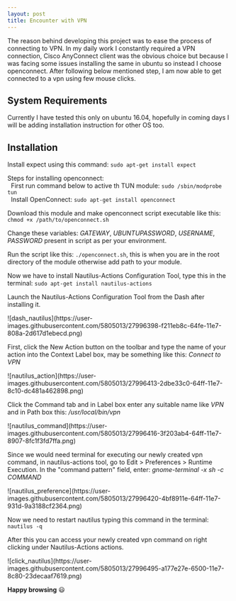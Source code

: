 ```yaml
---
layout: post
title: Encounter with VPN
---
```



The reason behind developing this project was to ease the process of connecting to VPN. In my daily work I constantly required a VPN connection, Cisco AnyConnect client was the obvious choice but because I was facing some issues installing the same in ubuntu so instead I choose openconnect. After following below mentioned step, I am now able to get connected to a vpn using few mouse clicks.

## System Requirements ##

Currently I have tested this only on ubuntu 16.04, hopefully in coming days I will be adding installation instruction for other OS too.

## Installation ##

<p>Install expect using this command: <code>sudo apt-get install expect</code> </p>
<p>Steps for installing openconnect: <br>
	&nbsp;&nbsp;First run command below to active th TUN module: <code>sudo /sbin/modprobe tun</code> <br>
	&nbsp;&nbsp;Install OpenConnect: <code>sudo apt-get install openconnect</code>
</p>
<p>Download this module and make openconnect script executable like this:
   <code>chmod +x /path/to/openconnect.sh</code>
</p>
<p>Change these variables: <i>GATEWAY</i>, <i>UBUNTUPASSWORD</i>, <i>USERNAME</i>, <i>PASSWORD</i> present in script as per your environment. </p>
<p>Run the script like this:
	<code>./openconnect.sh</code>, this is when you are in the root directory of the module otherwise add path to your module.
</p>
<p>Now we have to install Nautilus-Actions Configuration Tool, type this in the terminal:
	<code>sudo apt-get install nautilus-actions</code>
</p>
<p>Launch the Nautilus-Actions Configuration Tool from the Dash after installing it.</p>
![dash_nautilus](https://user-images.githubusercontent.com/5805013/27996398-f211eb8c-64fe-11e7-808a-2d617d1ebecd.png)
<p>First, click the New Action button on the toolbar and type the name of your action into the Context Label box, may be something like this: <i>Connect to VPN</i></p>
![nautilus_action](https://user-images.githubusercontent.com/5805013/27996413-2dbe33c0-64ff-11e7-8c10-dc481a462898.png)
<p>Click the Command tab and in Label box enter any suitable name like <i>VPN</i> and in Path box this: <i>/usr/local/bin/vpn</i></p>
![nautilus_command](https://user-images.githubusercontent.com/5805013/27996416-3f203ab4-64ff-11e7-8907-8fc1f3fd7ffa.png)
<p>Since we would need terminal for executing our newly created vpn command, in nautilus-actions tool, go to Edit > Preferences > Runtime Execution. In the "command pattern" field, enter: <i>gnome-terminal -x sh -c COMMAND</i></p>
![nautilus_preference](https://user-images.githubusercontent.com/5805013/27996420-4bf8911e-64ff-11e7-931d-9a3188cf2364.png)
<p>Now we need to restart nautilus typing this command in the terminal: <code>nautilus -q</code></p>
<p>After this you can access your newly created vpn command on right clicking under Nautilus-Actions actions.</p>
![click_nautilus](https://user-images.githubusercontent.com/5805013/27996495-a177e27e-6500-11e7-8c80-23decaaf7619.png)

<strong style="display:inline; width:2%;">Happy browsing</strong> :smiley: